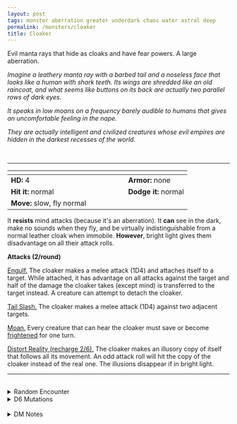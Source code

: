 ```yaml
---
layout: post
tags: monster aberration greater underdark chaos water astral deep
permalink: /monsters/cloaker
title: Cloaker
---
```


Evil manta rays that hide as cloaks and have fear powers. A large aberration.

_Imagine a leathery manta ray with a barbed tail and a noseless face that looks like a human with shark teeth. Its wings are shredded like an old raincoat, and what seems like buttons on its back are actually two parallel rows of dark eyes._

_It speaks in low moans on a frequency barely audible to humans that gives an uncomfortable feeling in the nape._

_They are actually intelligent and civilized creatures whose evil empires are hidden in the darkest recesses of the world._

<br>

---

|  <span style="display: inline-block; width:250px"></span>  |  |
| -------- | --------|
| **HD:** 4 | **Armor:** none  |
| **Hit it:** normal    | **Dodge it:** normal  |
| **Move:** slow, fly normal     |   | 

It **resists** mind attacks (because it's an aberration).
It **can** see in the dark, make no sounds when they fly, and be virtually indistinguishable from a normal leather cloak when immobile.
**However**, bright light gives them disadvantage on all their attack rolls.

**Attacks (2/round)**

<ins>Engulf.</ins> The cloaker makes a melee attack (1D4) and attaches itself to a target. While attached, it has advantage on all attacks against the target and half of the damage the cloaker takes (except mind) is transferred to the target instead. A creature can attempt to detach the cloaker.

<ins>Tail Slash.</ins> The cloaker makes a melee attack (1D4) against two adjacent targets.

<ins>Moan.</ins> Every creature that can hear the cloaker must save or become [frightened](/2020/11/10/extra-rules/#conditions) for one turn.

<ins>Distort Reality (recharge 2/6).</ins> The cloaker makes an illusory copy of itself that follows all its movement. An odd attack roll will hit the copy of the cloaker instead of the real one. The illusions disappear if in bright light.
<br>

---

<br>

<details markdown="1">
<summary>Random Encounter</summary>
1. **Monster:** 1D4 cloakers & 1 cloaker mind overlord (*cultist*).
1. **Lair:** Strange shapeless structure hanging from the ceiling. <br>    &nbsp; OR <br>    **Omen:** Low frequency moans send shivers down your spine.
1. **Spoor:** Trap! A fleshy stalactite sends fear waves when it detects movement.
1. **Tracks:** Deep moans echoing.
1. **Trace:** [rumor] You have to wear a soundproof helmet in these tunnels.
1. **Trace:** A big leathery cloak.
</details>

<details markdown="1">
<summary>D6 Mutations</summary>

Your studies of the aberration has changed you in horrible, gruesome ways: Your skin grows loose and leathery and ...

1. ... your weight doubles when wet.
1. ... you can glide instead of falling.
1. ... you are indistinguishable from a leather cloak when not moving.
1. ... your voice is barely audible but carries far.
1. ... you can attach yourself to another body.
1. ... roll again. You know the spell word Whisper and gain one spell dice.
</details>

<br>

<details markdown="1">
<summary>DM Notes</summary>
There was always a certain dissonance for me about a monster whose gimmick is looking like a cloak being [so strong](http://adnd.geoshitties.installgentoo.com/mm/cloaker.html)! The fact that there are supposed to be whole civilizations of evil cloak monsters is hilarious and amazing to me. To reflect that, use the NPC class templates on some cloaker (that's why I have not converted the cloaker lord).
</details>
